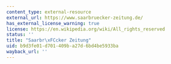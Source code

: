 ```yaml
---
content_type: external-resource
external_url: https://www.saarbruecker-zeitung.de/
has_external_license_warning: true
license: https://en.wikipedia.org/wiki/All_rights_reserved
status: ''
title: "Saarbr\xFCcker Zeitung"
uid: b9d3fe01-d701-409b-a27d-6bd4be5933ba
wayback_url: ''
---
```

